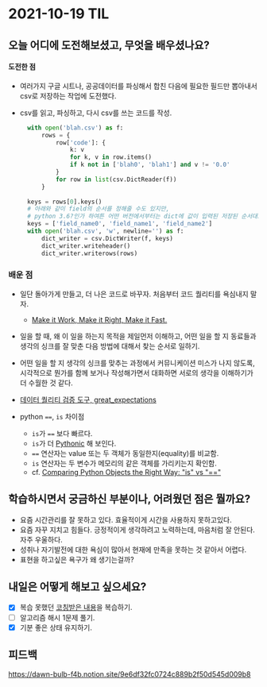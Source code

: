 # 2021-10-19 TIL

## 오늘 어디에 도전해보셨고, 무엇을 배우셨나요?

#### 도전한 점

- 여러가지 구글 시트나, 공공데이터를 파싱해서 합친 다음에 필요한 필드만 뽑아내서 csv로 저장하는 작업에 도전했다.
- csv를 읽고, 파싱하고, 다시 csv를 쓰는 코드를 작성.

  ```  python
    with open('blah.csv') as f:
        rows = {
            row['code']: {
                k: v
                for k, v in row.items()
                if k not in ['blah0', 'blah1'] and v != '0.0'
            }
            for row in list(csv.DictReader(f))
        }
    
    keys = rows[0].keys()
    # 아래와 같이 field의 순서를 정해줄 수도 있지만, 
    # python 3.6?인가 하여튼 어떤 버전에서부터는 dict에 값이 입력된 저장된 순서대로 출력된다고 함.
    keys = ['field_name0', 'field_name1', 'field_name2'] 
    with open('blah.csv', 'w', newline='') as f:
        dict_writer = csv.DictWriter(f, keys)
        dict_writer.writeheader()
        dict_writer.writerows(rows)
  ```

### 배운 점 

- 일단 돌아가게 만들고, 더 나은 코드로 바꾸자. 처음부터 코드 퀄리티를 욕심내지 말자. 
  - [Make it Work, Make it Right, Make it Fast.](https://wiki.c2.com/?MakeItWorkMakeItRightMakeItFast)

- 일을 할 때, 왜 이 일을 하는지 목적을 제일먼저 이해하고, 어떤 일을 할 지 동료들과 생각의 싱크를 잘 맞춘 다음 방법에 대해서 찾는 순서로 일하기.
- 어떤 일을 할 지 생각의 싱크를 맞추는 과정에서 커뮤니케이션 미스가 나지 않도록, 시각적으로 뭔가를 함께 보거나 작성해가면서 대화하면 서로의 생각을 이해하기가 더 수월한 것 같다.
- [데이터 퀄리티 검증 도구, great_expectations](https://greatexpectations.io/expectations/expect_value_at_index)
- python `==`, `is` 차이점
  - `is`가 `==` 보다 빠르다. 
  - `is`가 더 [Pythonic](https://realpython.com/tutorials/best-practices/) 해 보인다. 
  - `==` 연산자는 value 또는 두 객체가 동일한지(equality)를 비교함. 
  - `is` 연산자는 두 변수가 메모리의 같은 객체를 가리키는지 확인함. 
  - cf. [Comparing Python Objects the Right Way: "is" vs "=="](https://realpython.com/courses/python-is-identity-vs-equality/#:~:text=The%20%3D%3D%20operator%20compares%20the,you're%20comparing%20to%20None%20.)

## 학습하시면서 궁금하신 부분이나, 어려웠던 점은 뭘까요?

- 요즘 시간관리를 잘 못하고 있다. 효율적이게 시간을 사용하지 못하고있다.
- 요즘 자꾸 지치고 힘들다. 긍정적이게 생각하려고 노력하는데, 마음처럼 잘 안된다. 자주 우울하다.
- 성취나 자기발전에 대한 욕심이 많아서 현재에 만족을 못하는 것 같아서 어렵다.
- 표현을 하고싶은 욕구가 왜 생기는걸까?
 
## 내일은 어떻게 해보고 싶으세요?
- [x] 복습 못했던 [코칭받은 내용](https://dawn-bulb-f4b.notion.site/b074943606f247a4982e23515ba10e06)을 복습하기.
- [ ] 알고리즘 해시 1문제 풀기.
- [x] 기분 좋은 상태 유지하기.

## 피드백
https://dawn-bulb-f4b.notion.site/9e6df32fc0724c889b2f50d545d009b8
